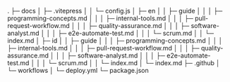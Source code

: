 .
├─ docs
│  ├─ .vitepress
│  │  └─ config.js
│  ├─ en
│  │  ├─ guide
│  │  │  ├─ programming-concepts.md
│  │  │  ├─ internal-tools.md
│  │  │  ├─ pull-request-workflow.md
│  │  │  ├─ quality-assurance.md
│  │  │  ├─ software-analyst.md
│  │  │  ├─ e2e-automate-test.md
│  │  │  └─ scrum.md
│  │  └─ index.md
│  ├─ id
│  │  ├─ guide
│  │  │  ├─ programming-concepts.md
│  │  │  ├─ internal-tools.md
│  │  │  ├─ pull-request-workflow.md
│  │  │  ├─ quality-assurance.md
│  │  │  ├─ software-analyst.md
│  │  │  ├─ e2e-automate-test.md
│  │  │  └─ scrum.md
│  │  └─ index.md
│  └─ index.md
├─ .github
│  └─ workflows
│     └─ deploy.yml
└─ package.json